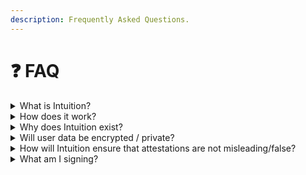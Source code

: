 ```yaml
---
description: Frequently Asked Questions.
---
```


# ❓ FAQ

<details>

<summary>What is Intuition?</summary>

Intuition is a composition of decentralized identity, decentralized data, and decentralized finance primitives into a full-stack solution that allows anyone to claim and discover anything about anything.&#x20;

Intuition enables and incentivizes users to create attestations – or cryptographically signed messages – about subjects and their decentralized identifiers (DIDs), storing the information in a way where the resulting information is easily navigable, queryable, and leveraged by other applications.

</details>

<details>

<summary>How does it work?</summary>

Intuition’s protocol and middleware allow developers to easily integrate attestation infrastructure into their own applications, which can permissionlessly create or consume data from Intuition’s shared knowledge graph.

Intuition will also be launching its own application built atop the protocol, functioning as a knowledge graph explorer, and is planning to have human-readable Intuition data regarding wallet addresses displayed directly in popular web wallets.&#x20;

</details>

<details>

<summary>Why does Intuition exist?</summary>

We presently rely on a fundamentally flawed system of siloed, centralized platforms such as Yelp, LinkedIn, and Twitter to inform our intuition about the world around us. These platforms shape our perceptions and decisions with fragmented, incomplete, and occasionally misleading information.&#x20;

By adopting the appropriate decentralized systems and incentives, we can foster more precise, transparent, and comprehensive understanding

</details>

<details>

<summary>Will user data be encrypted / private?</summary>

Yes and no. Intuition believes that some claims should be public, while others should be private. If a user wants to make or receive entirely-private attestations, they can easily do so. However, since the Intuition system is designed to encompass all things - not just people - some data may need to be public by default, as many entities are not able to “selectively disclose” data (such as an ephemeral concept that is not controlled by anyone).&#x20;

To address this, users can create an attestation either entirely off-chain or create an on-chain attestation that references an encrypted off-chain attestation or piece of data. This approach allows users to take advantage of Intuition's on-chain functionality, such as token mechanics, while still maintaining privacy.

</details>

<details>

<summary>How will Intuition ensure that attestations are not misleading/false? </summary>

Intuition does not engage in censorship or determine the truthfulness of attestations. The platform allows users to make claims about anything, but with certain restrictions in place to prevent malicious claims. Intuition provides users with tooling to help weigh data and make informed decisions, leveraging the metadata available through the platform and a user's social/trust graph.&#x20;

However, it is ultimately up to the individual user to determine what is true or false. Intuition is designed to enable the creation of arbitrary logic that can be programmed on top of verifiable data, specific to a user's needs.

With that being said, anyone is free to build additional tooling or design methods for separating the signal from the noise and/or guiding users in the proper direction. For example, MetaMask might require 10 approved auditors to declare a smart contract secure before granting a blue checkmark. Similarly, a user might require a certain number of attestations from trusted individuals before making a decision about a restaurant, or a DAO may require a certain threshold of attestations about an individual before extending an undercollateralized loan through a DeFi protocol.

</details>

<details>

<summary>What am I signing?</summary>

You will sign a message proving you have ownership of the associated ETH address, using both [SIWE](https://docs.login.xyz/sign-in-with-ethereum/quickstart-guide/creating-siwe-messages) & [DIDSession](https://did.js.org/docs/api/classes/did\_session.DIDSession/).   This is also used to instantiate a new DID Session and issue API keys to new developer users.

```json
{
    "domain": "window.location.host",
    "address": "0x0",
    "statement": "Sign in to Intuition",
    "uri": "window.location.origin",
    "version": "1",
    "nonce": "bqnxrfyv",
    "issuedAt": "2024-01-01T00:00:00.000Z",
    "expirationTime": "2024-02-01T00:00:00.000Z",,
    "chainId": "11155420",
}
```

</details>
